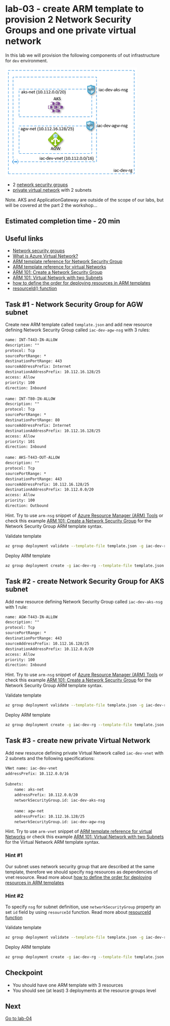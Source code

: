# lab-03 - create ARM template to provision 2 Network Security Groups and one private virtual network

In this lab we will provision the following components of out infrastructure for `dev` environment.

![infra-dev](img/infra-dev.png)

* 2 [network security groups](https://docs.microsoft.com/en-us/azure/virtual-network/security-overview)
* [private virtual network](https://docs.microsoft.com/en-us/azure/virtual-network/virtual-networks-overview) with 2 subnets

Note. AKS and ApplicationGateway are outside of the scope of our labs, but will be covered at the part 2 the workshop...

## Estimated completion time - 20 min

## Useful links

* [Network security groups](https://docs.microsoft.com/en-us/azure/virtual-network/security-overview)
* [What is Azure Virtual Network?](https://docs.microsoft.com/en-us/azure/virtual-network/virtual-networks-overview)
* [ARM template reference for Network Security Group](https://docs.microsoft.com/en-us/azure/templates/microsoft.network/2019-11-01/networksecuritygroups)
* [ARM template reference for virtual Networks](https://docs.microsoft.com/en-us/azure/templates/microsoft.network/2019-11-01/virtualnetworks)
* [ARM 101: Create a Network Security Group](https://github.com/Azure/azure-quickstart-templates/tree/master/101-security-group-create)
* [ARM 101: Virtual Network with two Subnets](https://github.com/Azure/azure-quickstart-templates/tree/master/101-vnet-two-subnets)
* [how to define the order for deploying resources in ARM templates](https://docs.microsoft.com/en-us/azure/azure-resource-manager/templates/define-resource-dependency)
* [resourceId() function](https://docs.microsoft.com/en-us/azure/azure-resource-manager/templates/template-functions-resource#resourceid)

## Task #1 - Network Security Group for AGW subnet

Create new ARM template called `template.json` and add new resource defining  Network Security Group called `iac-dev-agw-nsg` with 3 rules:

```txt
name: INT-T443-IN-ALLOW
description: ""
protocol: Tcp
sourcePortRange: *
destinationPortRange: 443
sourceAddressPrefix: Internet
destinationAddressPrefix: 10.112.16.128/25
access: Allow
priority: 100
direction: Inbound

name: INT-T80-IN-ALLOW
description: ""
protocol: Tcp
sourcePortRange: *
destinationPortRange: 80
sourceAddressPrefix: Internet
destinationAddressPrefix: 10.112.16.128/25
access: Allow
priority: 101
direction: Inbound

name: AKS-T443-OUT-ALLOW
description: ""
protocol: Tcp
sourcePortRange: *
destinationPortRange: 443
sourceAddressPrefix: 10.112.16.128/25
destinationAddressPrefix: 10.112.0.0/20
access: Allow
priority: 100
direction: Outbound
```

Hint. Try to use `arm-nsg` snippet of [Azure Resource Manager (ARM) Tools](https://marketplace.visualstudio.com/items?itemName=msazurermtools.azurerm-vscode-tools) or check this example [ARM 101: Create a Network Security Group](https://github.com/Azure/azure-quickstart-templates/tree/master/101-security-group-create) for the Network Security Group ARM template syntax.

Validate template

```bash
az group deployment validate --template-file template.json -g iac-dev-rg
```

Deploy ARM template

```bash
az group deployment create -g iac-dev-rg --template-file template.json
```

## Task #2 - create Network Security Group for AKS subnet

Add new resource defining Network Security Group called `iac-dev-aks-nsg` with 1 rule:

```txt
name: AGW-T443-IN-ALLOW
description: ""
protocol: Tcp
sourcePortRange: *
destinationPortRange: 443
sourceAddressPrefix: 10.112.16.128/25
destinationAddressPrefix: 10.112.0.0/20
access: Allow
priority: 100
direction: Inbound
```

Hint. Try to use `arm-nsg` snippet of [Azure Resource Manager (ARM) Tools](https://marketplace.visualstudio.com/items?itemName=msazurermtools.azurerm-vscode-tools) or check this example [ARM 101: Create a Network Security Group](https://github.com/Azure/azure-quickstart-templates/tree/master/101-security-group-create) for the Network Security Group ARM template syntax.

Validate template

```bash
az group deployment validate --template-file template.json -g iac-dev-rg
```

Deploy ARM template

```bash
az group deployment create -g iac-dev-rg --template-file template.json
```

## Task #3 - create new private Virtual Network

Add new resource defining private Virtual Network called `iac-dev-vnet` with 2 subnets and the following specifications:

```txt
VNet name: iac-dev-vnet
addressPrefix: 10.112.0.0/16

Subnets:
    name: aks-net
    addressPrefix: 10.112.0.0/20
    networkSecurityGroup.id: iac-dev-aks-nsg

    name: agw-net
    addressPrefix: 10.112.16.128/25
    networkSecurityGroup.id: iac-dev-agw-nsg
```

Hint. Try to use `arm-vnet` snippet of [ARM template reference for virtual Networks](https://docs.microsoft.com/en-us/azure/templates/microsoft.network/2019-11-01/virtualnetworks) or check this example [ARM 101: Virtual Network with two Subnets](https://github.com/Azure/azure-quickstart-templates/tree/master/101-vnet-two-subnets) for the Virtual Network ARM template syntax.

### Hint #1

Our subnet uses network security group that are described at the same template, therefore we should specify nsg resources as dependencies of vnet resource. Read more about [how to define the order for deploying resources in ARM templates](https://docs.microsoft.com/en-us/azure/azure-resource-manager/templates/define-resource-dependency)

### Hint #2

To specify `nsg` for subnet definition, use `networkSecurityGroup` property an set `id` field by using `resourceId` function. Read more about [resourceId function](https://docs.microsoft.com/en-us/azure/azure-resource-manager/templates/template-functions-resource#resourceid)

Validate template

```bash
az group deployment validate --template-file template.json -g iac-dev-rg
```

Deploy ARM template

```bash
az group deployment create -g iac-dev-rg --template-file template.json
```

## Checkpoint

* You should have one ARM template with 3 resources
* You should see (at least) 3 deployments at the resource groups level

## Next

[Go to lab-04](../lab-04/readme.md)
